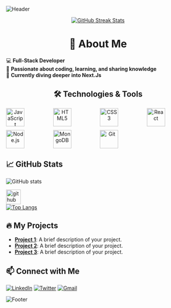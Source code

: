 <!-- Header -->
![Header](https://scontent.xx.fbcdn.net/v/t1.15752-9/448807327_1943378422790961_2583258915239421780_n.png?_nc_cat=101&ccb=1-7&_nc_sid=0024fc&_nc_eui2=AeHBlejKiwm7TjEO8MxFYO8S1vq3j-pxIDvW-reP6nEgO2_PnyoOyvyUo6puZwJM_vMUHqHj_4codYXY6diMcNRL&_nc_ohc=O0BiNm5UOxcQ7kNvgGc1LjG&_nc_ad=z-m&_nc_cid=0&_nc_ht=scontent.xx&oh=03_Q7cD1QH2cD363T4E1W_mCG28eNiTzwhBdaAfrI76XrcTk0ReVg&oe=66AB2B68)

<div align="center">
  <a href="https://git.io/streak-stats">
    <img src="https://github-readme-streak-stats.herokuapp.com/?user=umayermdemon&theme=radical" alt="GitHub Streak Stats">
  </a>
</div>

<div >
  <h1 align="center">🚀 About Me</h1>
  <ul style="list-style: none; padding: 0;">
    <li>💻 <strong>Full-Stack Developer</strong></li>
    <li>🌟 <strong>Passionate about coding, learning, and sharing knowledge</strong></li>
    <li>🌱 <strong>Currently diving deeper into Next.Js</strong></li>
  </ul>
</div>

<div align="center">
  <h2>🛠️ Technologies & Tools</h2>
</div>

<div style="display: grid; grid-template-columns: repeat(4, 1fr); gap: 10px; text-align: center;">
  <img src="https://img.shields.io/badge/-000?style=flat&logo=JavaScript&logoColor=F7DF1E" alt="JavaScript" style="width: 50px;">
  <img src="https://img.shields.io/badge/-000?style=flat&logo=HTML5&logoColor=E34F26" alt="HTML5" style="width: 50px;">
  <img src="https://img.shields.io/badge/-000?style=flat&logo=CSS3&logoColor=1572B6" alt="CSS3" style="width: 50px;">
  <img src="https://img.shields.io/badge/-000?style=flat&logo=React&logoColor=61DAFB" alt="React" style="width: 50px;">
  <img src="https://img.shields.io/badge/-000?style=flat&logo=Node.js&logoColor=339933" alt="Node.js" style="width: 50px;">
  <img src="https://img.shields.io/badge/-000?style=flat&logo=MongoDB&logoColor=47A248" alt="MongoDB" style="width: 50px;">
  <img src="https://img.shields.io/badge/-000?style=flat&logo=Git&logoColor=F05032" alt="Git" style="width: 50px;">
</div>








## 📈 GitHub Stats
![GitHub stats](https://github-readme-stats.vercel.app/api?username=umayermdemon&show_icons=true)  

[<img src='https://cdn.jsdelivr.net/npm/simple-icons@3.0.1/icons/github.svg' alt='github' height='40'>](https://github.com/umayermdemon)  
[![Top Langs](https://github-readme-stats.vercel.app/api/top-langs/?username=umayermdemon)](https://github.com/anuraghazra/github-readme-stats)


## 🔥 My Projects
- [**Project 1**](https://github.com/umayermdemon/swift-parcel-client): A brief description of your project.
- [**Project 2**](https://github.com/umayermdemon/artistry-avenue-client): A brief description of your project.
- [**Project 3**](https://github.com/umayermdemon/electro-care-client): A brief description of your project.

## 📫 Connect with Me
[![LinkedIn](https://img.shields.io/badge/LinkedIn-blue?style=flat&logo=linkedin)](https://www.linkedin.com/in/md-emon-miah-3579a621b)
[![Twitter](https://img.shields.io/badge/Twitter-blue?style=flat&logo=twitter)](https://x.com/umayermdemon)
[![Gmail](https://img.shields.io/badge/Gmail-red?style=flat&logo=gmail)](mailto:mamudmdemon@gmail.com)

<!-- Footer -->
![Footer](https://your-image-url.com/footer.png)
